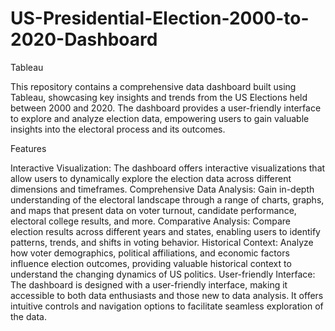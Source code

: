 # US-Presidential-Election-2000-to-2020-Dashboard
Tableau

This repository contains a comprehensive data dashboard built using Tableau, showcasing key insights and trends from the US Elections held between 2000 and 2020. The dashboard provides a user-friendly interface to explore and analyze election data, empowering users to gain valuable insights into the electoral process and its outcomes.

Features

Interactive Visualization: The dashboard offers interactive visualizations that allow users to dynamically explore the election data across different dimensions and timeframes.
Comprehensive Data Analysis: Gain in-depth understanding of the electoral landscape through a range of charts, graphs, and maps that present data on voter turnout, candidate performance, electoral college results, and more.
Comparative Analysis: Compare election results across different years and states, enabling users to identify patterns, trends, and shifts in voting behavior.
Historical Context: Analyze how voter demographics, political affiliations, and economic factors influence election outcomes, providing valuable historical context to understand the changing dynamics of US politics.
User-friendly Interface: The dashboard is designed with a user-friendly interface, making it accessible to both data enthusiasts and those new to data analysis. It offers intuitive controls and navigation options to facilitate seamless exploration of the data.
